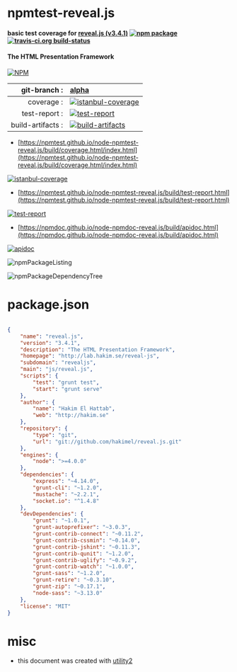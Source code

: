 # npmtest-reveal.js

#### basic test coverage for  [reveal.js (v3.4.1)](http://lab.hakim.se/reveal-js)  [![npm package](https://img.shields.io/npm/v/npmtest-reveal.js.svg?style=flat-square)](https://www.npmjs.org/package/npmtest-reveal.js) [![travis-ci.org build-status](https://api.travis-ci.org/npmtest/node-npmtest-reveal.js.svg)](https://travis-ci.org/npmtest/node-npmtest-reveal.js)

#### The HTML Presentation Framework

[![NPM](https://nodei.co/npm/reveal.js.png?downloads=true&downloadRank=true&stars=true)](https://www.npmjs.com/package/reveal.js)

| git-branch : | [alpha](https://github.com/npmtest/node-npmtest-reveal.js/tree/alpha)|
|--:|:--|
| coverage : | [![istanbul-coverage](https://npmtest.github.io/node-npmtest-reveal.js/build/coverage.badge.svg)](https://npmtest.github.io/node-npmtest-reveal.js/build/coverage.html/index.html)|
| test-report : | [![test-report](https://npmtest.github.io/node-npmtest-reveal.js/build/test-report.badge.svg)](https://npmtest.github.io/node-npmtest-reveal.js/build/test-report.html)|
| build-artifacts : | [![build-artifacts](https://npmtest.github.io/node-npmtest-reveal.js/glyphicons_144_folder_open.png)](https://github.com/npmtest/node-npmtest-reveal.js/tree/gh-pages/build)|

- [https://npmtest.github.io/node-npmtest-reveal.js/build/coverage.html/index.html](https://npmtest.github.io/node-npmtest-reveal.js/build/coverage.html/index.html)

[![istanbul-coverage](https://npmtest.github.io/node-npmtest-reveal.js/build/screenCapture.buildCi.browser.%252Ftmp%252Fbuild%252Fcoverage.lib.html.png)](https://npmtest.github.io/node-npmtest-reveal.js/build/coverage.html/index.html)

- [https://npmtest.github.io/node-npmtest-reveal.js/build/test-report.html](https://npmtest.github.io/node-npmtest-reveal.js/build/test-report.html)

[![test-report](https://npmtest.github.io/node-npmtest-reveal.js/build/screenCapture.buildCi.browser.%252Ftmp%252Fbuild%252Ftest-report.html.png)](https://npmtest.github.io/node-npmtest-reveal.js/build/test-report.html)

- [https://npmdoc.github.io/node-npmdoc-reveal.js/build/apidoc.html](https://npmdoc.github.io/node-npmdoc-reveal.js/build/apidoc.html)

[![apidoc](https://npmdoc.github.io/node-npmdoc-reveal.js/build/screenCapture.buildCi.browser.%252Ftmp%252Fbuild%252Fapidoc.html.png)](https://npmdoc.github.io/node-npmdoc-reveal.js/build/apidoc.html)

![npmPackageListing](https://npmtest.github.io/node-npmtest-reveal.js/build/screenCapture.npmPackageListing.svg)

![npmPackageDependencyTree](https://npmtest.github.io/node-npmtest-reveal.js/build/screenCapture.npmPackageDependencyTree.svg)



# package.json

```json

{
    "name": "reveal.js",
    "version": "3.4.1",
    "description": "The HTML Presentation Framework",
    "homepage": "http://lab.hakim.se/reveal-js",
    "subdomain": "revealjs",
    "main": "js/reveal.js",
    "scripts": {
        "test": "grunt test",
        "start": "grunt serve"
    },
    "author": {
        "name": "Hakim El Hattab",
        "web": "http://hakim.se"
    },
    "repository": {
        "type": "git",
        "url": "git://github.com/hakimel/reveal.js.git"
    },
    "engines": {
        "node": ">=4.0.0"
    },
    "dependencies": {
        "express": "~4.14.0",
        "grunt-cli": "~1.2.0",
        "mustache": "~2.2.1",
        "socket.io": "^1.4.8"
    },
    "devDependencies": {
        "grunt": "~1.0.1",
        "grunt-autoprefixer": "~3.0.3",
        "grunt-contrib-connect": "~0.11.2",
        "grunt-contrib-cssmin": "~0.14.0",
        "grunt-contrib-jshint": "~0.11.3",
        "grunt-contrib-qunit": "~1.2.0",
        "grunt-contrib-uglify": "~0.9.2",
        "grunt-contrib-watch": "~1.0.0",
        "grunt-sass": "~1.2.0",
        "grunt-retire": "~0.3.10",
        "grunt-zip": "~0.17.1",
        "node-sass": "~3.13.0"
    },
    "license": "MIT"
}
```



# misc
- this document was created with [utility2](https://github.com/kaizhu256/node-utility2)
